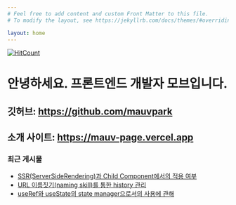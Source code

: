 ```yaml
---
# Feel free to add content and custom Front Matter to this file.
# To modify the layout, see https://jekyllrb.com/docs/themes/#overriding-theme-defaults

layout: home
---
```

[![HitCount](https://hits.dwyl.com/mauvpark/mauvparkgithubio.svg?style=flat&show=unique)](http://hits.dwyl.com/mauvpark/mauvparkgithubio)
# 안녕하세요. 프론트엔드 개발자 모브입니다. 

## 깃허브: <https://github.com/mauvpark>
## 소개 사이트: <https://mauv-page.vercel.app>

### 최근 게시물

- [SSR(ServerSideRendering)과 Child Component에서의 적용 여부](docs/React/2022-05-11-about-ssr-and-child-ssr.md)
- [URL 이름짓기(naming skill)를 통한 history 관리](docs/Javascript/2022-05-04-history-management-with-url-naming-skill.md)
- [useRef와 useState의 state manager으로서의 사용에 관해](docs/React/2022-05-03-useref-and-usestate-use-cases-as-a-state-manager.md)

<script src="https://utteranc.es/client.js"
        repo="mauvpark/mauvpark.github.io" 
        issue-term="pathname"
        theme="github-light"
        label="comment"
        crossorigin="anonymous"
        async>
</script>
